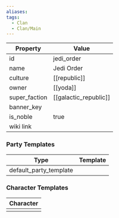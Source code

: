 ```yaml
---
aliases: 
tags:
  - Clan
  - Clan/Main
---
```


| Property      | Value                 |
| ------------- | --------------------- |
| id            | jedi_order            |
| name          | Jedi Order            |
| culture       | [[republic]]          |
| owner         | [[yoda]]              |
| super_faction | [[galactic_republic]] |
| banner_key    |                       |
| is_noble      | true                  |
| wiki link     |                       |

### Party Templates
| Type                   | Template |
| ---------------------- | -------- |
| default_party_template |          |

### Character Templates
| Character |
| :-------: |
|           |